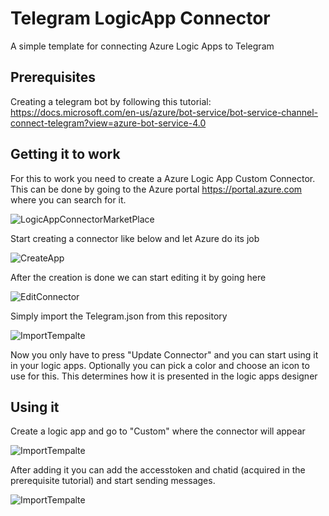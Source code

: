 # Telegram LogicApp Connector
A simple template for connecting Azure Logic Apps to Telegram

## Prerequisites
Creating a telegram bot by following this tutorial: https://docs.microsoft.com/en-us/azure/bot-service/bot-service-channel-connect-telegram?view=azure-bot-service-4.0

## Getting it to work
For this to work you need to create a Azure Logic App Custom Connector. This can be done by going to the Azure portal https://portal.azure.com where you can search for it.

![LogicAppConnectorMarketPlace](https://github.com/foppenm/TelegramLogicAppConnector/blob/master/Images/LogicAppCustomConnector.png)

Start creating a connector like below and let Azure do its job

![CreateApp](https://github.com/foppenm/TelegramLogicAppConnector/blob/master/Images/CreateTheApp.png)

After the creation is done we can start editing it by going here

![EditConnector](https://github.com/foppenm/TelegramLogicAppConnector/blob/master/Images/EditConnector.png)

Simply import the Telegram.json from this repository 

![ImportTempalte](https://github.com/foppenm/TelegramLogicAppConnector/blob/master/Images/Importfile.png)

Now you only have to press "Update Connector" and you can start using it in your logic apps. Optionally you can pick a color and choose an icon to use for this. This determines how it is presented in the logic apps designer

## Using it
Create a logic app and go to "Custom" where the connector will appear

![ImportTempalte](https://github.com/foppenm/TelegramLogicAppConnector/blob/master/Images/UseConnector.png)

After adding it you can add the accesstoken and chatid (acquired in the prerequisite tutorial) and start sending messages.

![ImportTempalte](https://github.com/foppenm/TelegramLogicAppConnector/blob/master/Images/SendMessage.png)
